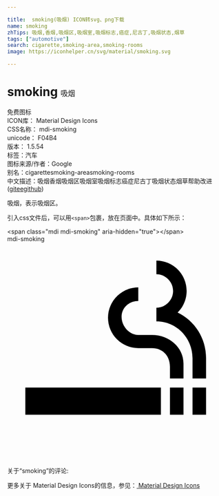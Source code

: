 ```yaml
---

title:  smoking(吸烟) ICON转svg、png下载
name: smoking
zhTips: 吸烟,香烟,吸烟区,吸烟室,吸烟标志,癌症,尼古丁,吸烟状态,烟草
tags: ["automotive"]
search: cigarette,smoking-area,smoking-rooms
image: https://iconhelper.cn/svg/material/smoking.svg

---
```


# smoking  <small style="font-size: 60%;font-weight: 100">吸烟</small>


<div class="detail-page">
<p>
<span><span class="badge-success badge">免费图标</span> </span>
<br/>
<span>
ICON库：
<span class="badge-secondary badge">Material Design Icons</span> 
</span>
<br/>
<span>
CSS名称：
<span class="badge-secondary badge">mdi-smoking</span> 
</span>
<br/>
<span>
unicode：
<span class="badge-secondary badge">F04B4</span> 
<copy-btn content='F04B4' btn-title=""></copy-btn>
<copy-btn :content='String.fromCodePoint(parseInt("F04B4", 16))' btn-title="复制U"></copy-btn>
</span>
<br/>
<span>
版本：
<span class="badge-secondary badge">1.5.54</span> 
</span><br/><span>标签：<span class="badge-light badge"><router-link to="/tags/automotive.html">汽车</router-link></span></span>
<br/>
<span>图标来源/作者：<span class="badge-light badge">Google</span></span> 
<br/>
<span>别名：<span class="badge-light badge">cigarette</span><span class="badge-light badge">smoking-area</span><span class="badge-light badge">smoking-rooms</span></span><br/><span class="zh-detail">中文描述：<span class="badge-primary badge">吸烟</span><span class="badge-primary badge">香烟</span><span class="badge-primary badge">吸烟区</span><span class="badge-primary badge">吸烟室</span><span class="badge-primary badge">吸烟标志</span><span class="badge-primary badge">癌症</span><span class="badge-primary badge">尼古丁</span><span class="badge-primary badge">吸烟状态</span><span class="badge-primary badge">烟草</span><span class="help-link"><span>帮助改进</span>(<a href="https://gitee.com/liuwave/icon-helper/edit/master/json/material/smoking.json" target="_blank" rel="noopener noreferrer">gitee</a><a href="https://github.com/liuwave/icon-helper/edit/master/json/material/smoking.json" target="_blank" rel="noopener noreferrer">github</a></span>)</span><br/>
</p>
</div><div class="description description alert alert-light">吸烟，表示吸烟区。</div>
<div class="alert alert-dark">
  <i class="mdi mdi-smoking mdi-48px"></i>
  <i class="mdi mdi-smoking mdi-36px"></i>
  <i class="mdi mdi-smoking mdi-24px"></i>
  <i class="mdi mdi-smoking mdi-18px"></i>
</div>
<div>
  <p>引入css文件后，可以用<code>&lt;span&gt;</code>包裹，放在页面中。具体如下所示：    
  </p>
  <div class="alert alert-primary" style="font-size: 14px">
    &lt;span class="mdi mdi-smoking" aria-hidden="true"&gt;&lt;/span&gt;
    <copy-btn content='<span class="mdi mdi-smoking" aria-hidden="true"></span>'></copy-btn>
  </div>
  <div class="alert alert-secondary">
    <i class="mdi mdi-smoking"
    style="font-size: 24px"
    aria-hidden="true"></i> mdi-smoking
    <copy-btn content="mdi-smoking" btn-title="复制图标名称"></copy-btn>
  </div>
</div>
<div id="svg" class="svg-wrap">
<svg xmlns="http://www.w3.org/2000/svg" viewBox="0 0 24 24"><path d="M2,16H17V19H2V16M20.5,16H22V19H20.5V16M18,16H19.5V19H18V16M18.85,7.73C19.47,7.12 19.85,6.28 19.85,5.35C19.85,3.5 18.35,2 16.5,2V3.5C17.5,3.5 18.35,4.33 18.35,5.35C18.35,6.37 17.5,7.2 16.5,7.2V8.7C18.74,8.7 20.5,10.53 20.5,12.77V15H22V12.76C22,10.54 20.72,8.62 18.85,7.73M16.03,10.2H14.5C13.5,10.2 12.65,9.22 12.65,8.2C12.65,7.18 13.5,6.45 14.5,6.45V4.95C12.65,4.95 11.15,6.45 11.15,8.3A3.35,3.35 0 0,0 14.5,11.65H16.03C17.08,11.65 18,12.39 18,13.7V15H19.5V13.36C19.5,11.55 17.9,10.2 16.03,10.2Z" /></svg>
</div>
<detail full-name='mdi-smoking'></detail>
<div>
<p>关于“smoking”的评论:</p>
</div>
<Vssue title="关于“smoking”的评论" ></Vssue>    
<div><p>更多关于 Material Design Icons的信息，参见：<a target="_blank" href="https://iconhelper.cn/material.html"> Material Design Icons</a>
</p></div>
